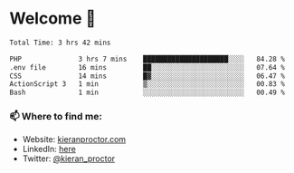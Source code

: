 # Welcome 🦘

<!--START_SECTION:waka-->

```txt
Total Time: 3 hrs 42 mins

PHP              3 hrs 7 mins    █████████████████████░░░░   84.28 %
.env file        16 mins         ██░░░░░░░░░░░░░░░░░░░░░░░   07.64 %
CSS              14 mins         █▓░░░░░░░░░░░░░░░░░░░░░░░   06.47 %
ActionScript 3   1 min           ▒░░░░░░░░░░░░░░░░░░░░░░░░   00.83 %
Bash             1 min           ░░░░░░░░░░░░░░░░░░░░░░░░░   00.49 %
```

<!--END_SECTION:waka-->

### 📫 Where to find me:

-   Website: [kieranproctor.com](https://kieranproctor.com/)
-   LinkedIn: [here](https://www.linkedin.com/in/kieran-proctor-086b5a159/)
-   Twitter: [@kieran_proctor](https://twitter.com/kieran_proctor)
